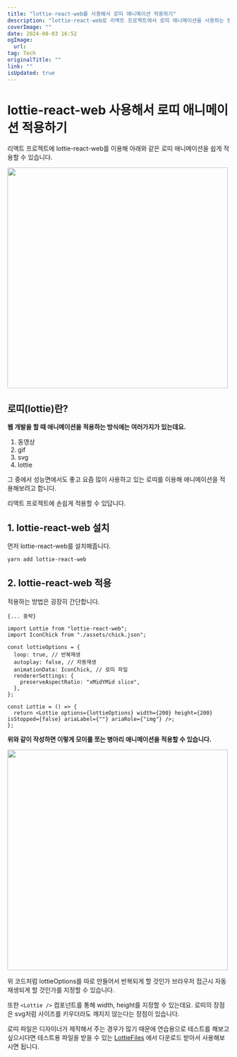 ```yaml
---
title: "lottie-react-web를 사용해서 로띠 애니메이션 적용하기"
description: "lottie-react-web로 리액트 프로젝트에서 로띠 애니메이션을 사용하는 방법에 대해서 정리합니다"
coverImage: ""
date: 2024-08-03 16:52
ogImage: 
  url: 
tag: Tech
originalTitle: ""
link: ""
isUpdated: true
---
```






# lottie-react-web 사용해서 로띠 애니메이션 적용하기

리액트 프로젝트에 lottie-react-web를 이용해 아래와 같은 로띠 애니메이션을 쉽게 적용할 수 있습니다.



<div class="content-ad"></div>

<img src="./img/2022-12-09-lottie-react-web-사용해서-로띠-애니메이션-적용하기-1.gif" width="500" />

## 로띠(lottie)란?

**웹 개발을 할 때 애니메이션을 적용하는 방식에는 여러가지가 있는데요.**

1. 동영상
2. gif
3. svg
4. lottie

그 중에서 성능면에서도 좋고 요즘 많이 사용하고 있는 로띠를 이용해 애니메이션을 적용해보려고 합니다.

리액트 프로젝트에 손쉽게 적용할 수 있답니다.

## 1. lottie-react-web 설치



<div class="content-ad"></div>

먼저 lottie-react-web를 설치해줍니다.

```bash
yarn add lottie-react-web
```

## 2. lottie-react-web 적용

적용하는 방법은 굉장히 간단합니다.



<div class="content-ad"></div>

```tsx
{... 중략}

import Lottie from "lottie-react-web";
import IconChick from "./assets/chick.json";

const lottieOptions = {
  loop: true, // 반복재생
  autoplay: false, // 자동재생
  animationData: IconChick, // 로띠 파일
  rendererSettings: {
    preserveAspectRatio: "xMidYMid slice",
  },
};

const Lottie = () => {
  return <Lottie options={lottieOptions} width={200} height={200} isStopped={false} ariaLabel={""} ariaRole={"img"} />;
};
```

**위와 같이 작성하면 이렇게 모이를 쪼는 병아리 애니메이션을 적용할 수 있습니다.**

<img src="./img/2022-12-09-lottie-react-web-사용해서-로띠-애니메이션-적용하기-1.gif" width="500" />

위 코드처럼 lottieOptions를 따로 만들어서 반복되게 할 것인가 브라우저 접근시 자동 재생되게 할 것인가를 지정할 수 있습니다.

또한 `<Lottie />` 컴포넌트를 통해 width, height를 지정할 수 있는데요. 로띠의 장점은 svg처럼 사이즈를 키우더라도 깨지지 않는다는 장점이 있습니다.

로띠 파일은 디자이너가 제작해서 주는 경우가 많기 때문에 연습용으로 테스트를 해보고 싶으시다면 테스트용 파일을 받을 수 있는 [LottieFiles](https://lottiefiles.com/kr) 에서 다운로드 받아서 사용해보시면 됩니다.
